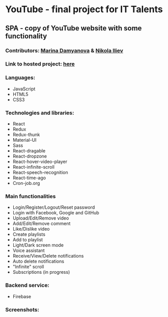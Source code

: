 # YouTube - final project for IT Talents

## SPA - copy of YouTube website with some functionality

### Contributors: [Marina Damyanova](https://github.com/mtdamyanova "Marina Damyanova") & [Nikola Iliev](https://github.com/iliev-nikola "Nikola Iliev")

### Link to hosted project: [here](https://fir-5612c.web.app/)

### Languages:

- JavaScript
- HTML5
- CSS3

### Technologies and libraries:

- React
- Redux
- Redux-thunk
- Material-UI
- Sass
- React-dragable
- React-dropzone
- React-hover-video-player
- React-infinite-scroll
- React-speech-recognition
- React-time-ago
- Cron-job.org

### Main functionalities

- Login/Register/Logout/Reset password
- Login with Facebook, Google and GitHub
- Upload/Edit/Remove video
- Add/Edit/Remove comment
- Like/Dislike video
- Create playlists
- Add to playlist
- Light/Dark screen mode
- Voice assistant
- Receive/View/Delete notifications
- Auto delete notifications
- "Infinite" scroll
- Subscriptions (in progress)

### Backend service:

- Firebase

### Screenshots:

